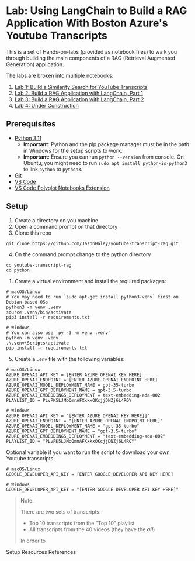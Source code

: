 
# Lab: Using LangChain to Build a RAG Application With Boston Azure's Youtube Transcripts

This is a set of Hands-on-labs (provided as notebook files) to walk you through building the main components of a RAG (Retrieval Augmented Generation) application.

The labs are broken into multiple notebooks:
1. [Lab 1: Build a Similarity Search for YouTube Transcripts](./1_search.ipynb)
1. [Lab 2: Build a RAG Application with LangChain, Part 1](./2_rag.ipynb)
1. [Lab 3: Build a RAG Application with LangChain, Part 2](./3_rag-with-chunking.ipynb)
1. [Lab 4: Under Construction](./4_rag-with-azure-search.ipynb)

## Prerequisites

* [Python 3.11](https://www.python.org/downloads/)
  * **Important**: Python and the pip package manager must be in the path in Windows for the setup scripts to work.
  * **Important**: Ensure you can run `python --version` from console. On Ubuntu, you might need to run `sudo apt install python-is-python3` to link `python` to `python3`.
* [Git](https://git-scm.com/downloads)
* [VS Code](https://code.visualstudio.com/download)
* [VS Code Polyglot Notebooks Extension](https://marketplace.visualstudio.com/items?itemName=ms-dotnettools.dotnet-interactive-vscode)

## Setup
1. Create a directory on you machine
1. Open a command prompt on that directory
1. Clone this repo

```code
git clone https://github.com/JasonHaley/youtube-transcript-rag.git
```

4. On the command prompt change to the python directory
```code
cd youtube-transcript-rag
cd python
``` 

1. Create a virtual environment and install the required packages:

```code
# macOS/Linux
# You may need to run `sudo apt-get install python3-venv` first on Debian-based OSs
python3 -m venv .venv
source .venv/bin/activate
pip3 install -r requirements.txt

# Windows
# You can also use `py -3 -m venv .venv`
python -m venv .venv
.\.venv\Scripts\activate
pip install -r requirements.txt

```

5. Create a `.env` file with the following variables:

```code
# macOS/Linux
AZURE_OPENAI_API_KEY = [ENTER AZURE OPENAI KEY HERE]
AZURE_OPENAI_ENDPOINT = [ENTER AZURE OPENAI ENDPOINT HERE]
AZURE_OPENAI_MODEL_DEPLOYMENT_NAME = gpt-35-turbo
AZURE_OPENAI_GPT_DEPLOYMENT_NAME = gpt-3.5-turbo
AZURE_OPENAI_EMBEDDINGS_DEPLOYMENT = text-embedding-ada-002
PLAYLIST_ID = PLvPK5LJMoQmnAFXxkxQKcjjDNZj6L4RQY

# Windows
AZURE_OPENAI_API_KEY = "[ENTER AZURE OPENAI KEY HERE]]"
AZURE_OPENAI_ENDPOINT = "[ENTER AZURE OPENAI ENDPOINT HERE]"
AZURE_OPENAI_MODEL_DEPLOYMENT_NAME = "gpt-35-turbo"
AZURE_OPENAI_GPT_DEPLOYMENT_NAME = "gpt-3.5-turbo"
AZURE_OPENAI_EMBEDDINGS_DEPLOYMENT = "text-embedding-ada-002"
PLAYLIST_ID = "PLvPK5LJMoQmnAFXxkxQKcjjDNZj6L4RQY"
```

Optional variable if you want to run the script to download your own Youtube transcripts:

```code
# macOS/Linux
GOOGLE_DEVELOPER_API_KEY = [ENTER GOOGLE DEVELOPER API KEY HERE]

# Windows
GOOGLE_DEVELOPER_API_KEY = "[ENTER GOOGLE DEVELOPER API KEY HERE]"
```



> Note: 
>
> There are two sets of transcripts:
> * Top 10 transcripts from the "Top 10" playlist
> * All transcripts from the 40 videos (they have the **_all_**)
>
> In order to 

Setup
Resources
References
